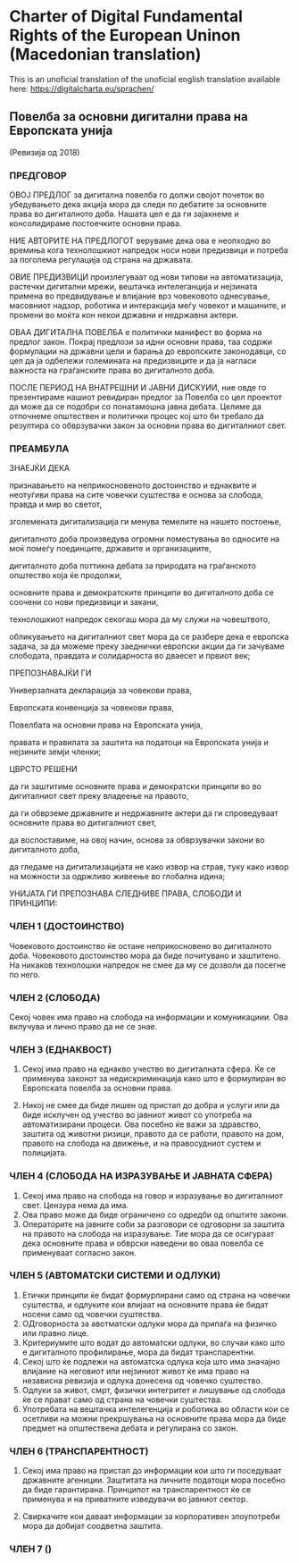 # Charter of Digital Fundamental Rights of the European Uninon (Macedonian translation)
This is an unoficial translation of the unoficial english translation available here: https://digitalcharta.eu/sprachen/

## Повелба за основни дигитални права на Европската унија
(Ревизија од 2018)

### ПРЕДГОВОР
ОВОЈ ПРЕДЛОГ за дигитална повелба го должи својот почеток во убедувањето дека акција мора да следи по дебатите за основните права во дигиталното доба. Нашата цел е да ги зајакнеме и консолидираме постоечките основни права.

НИЕ АВТОРИТЕ НА ПРЕДЛОГОТ веруваме дека ова е неопходно во времиња кога технолошкиот напредок носи нови предизвици и потреба за поголема регулација од страна на државата.

ОВИЕ ПРЕДИЗВИЦИ произлегуваат од нови типови на автоматизација, растечки дигитални мрежи, вештачка интелеганција и нејзината примена во предвидување и влијание врз човековото однесување, масовниот надзор, роботика и интеракција меѓу човекот и машините, и промени во моќта кон некои државни и недржавни актери.

ОВАА ДИГИТАЛНА ПОВЕЛБА е политички манифест во форма на предлог закон. Покрај предлози за идни основни права, таа содржи формулации на државни цели и барања до европските законодавци, со цел да ja одбележи големината на предизвиците и да ја нагласи важноста на граѓанските права во дигиталното доба.

ПОСЛЕ ПЕРИОД НА ВНАТРЕШНИ И ЈАВНИ ДИСКУИИ, ние овде го презентираме нашиот ревидиран предлог за Повелба со цел проектот да може да се подобри со понатамошна јавна дебата. Целиме да отпочнеме општествен и политички процес кој што би требало да резултира со обврзувачки закон за основни права во дигиталниот свет.

### ПРЕАМБУЛА
ЗНАЕЈЌИ ДЕКА

признавањето на неприкосновеното достоинство и еднаквите и неотуѓиви права на сите човечки суштества е основа за слобода, правда и мир во светот, 

зголемената дигитализација ги менува темелите на нашето постоење,

дигиталното доба произведува огромни поместувања во односите на моќ помеѓу поединците, државите и организациите, 

дигиталното доба поттикна дебата за природата на граѓанското општество која ќе продолжи, 

основните права и демократските принципи во дигиталното доба се соочени со нови предизвици и закани, 

технолошкиот напредок секогаш мора да му служи на човештвото,

обликувањето на дигиталниот свет мора да се разбере дека е европска задача, за да можеме преку заеднички европски акции да ги зачуваме слободата, правдата и солидарноста во дваесет и првиот век; 

ПРЕПОЗНАВАЈЌИ ГИ

Универзалната декларација за човекови права, 

Европската конвенција за човекови права,

Повелбата на основни права на Европската унија,

правата и правилата за заштита на податоци на Европската унија и нејзините земји членки;

ЦВРСТО РЕШЕНИ 

да ги заштитиме основните права и демократски принципи во во дигиталниот свет преку владеење на правото,

да ги обврземе државните и недржавните актери да ги спроведуваат основните права во дитигалниот свет,

да воспоставиме, на овој начин, основа за обврзувачки закони во дигиталното доба,

да гледаме на дигитализацијата не како извор на страв, туку како извор на можности за одржливо живеење во глобална идина;

УНИЈАТА ГИ ПРЕПОЗНАВА СЛЕДНИВЕ ПРАВА, СЛОБОДИ И ПРИНЦИПИ:

### ЧЛЕН 1 (ДОСТОИНСТВО)
Човековото достоинство ќе остане неприкосновено во дигиталното доба. Човековото достоинство мора да биде почитувано и заштитено. На никаков технолошки напредок не смее да му се дозволи да посегне по него.

### ЧЛЕН 2 (СЛОБОДА)
Секој човек има право на слобода на информации и комуникациии. Ова вклучува и лично право да не се знае.

### ЧЛЕН 3 (ЕДНАКВОСТ)
1. Секој има право на еднакво учество во дигиталната сфера. Ќе се применува законот за недискриминација како што е формулиран во Европската повелба за основни права.

2. Никој не смее да биде лишен од пристап до добра и услуги или да биде исклучен од учество во јавниот живот со употреба на автоматизирани процеси. Ова посебно ќе важи за здравство, заштита од животни ризици, правото да се работи, правото на дом, правото на слобода на движење, и на правосудниот сустем и полицијата.

### ЧЛЕН 4 (СЛОБОДА НА ИЗРАЗУВАЊЕ И ЈАВНАТА СФЕРА)
1. Секој има право на слобода на говор и изразување во дигиталниот свет. Цензура нема да има.
2. Ова право може да биде ограничено со одредби од општите закони.
3. Операторите на јавните соби за разговори се одговорни за заштита на правото на слобода на изразување. Тие мора да се осигураат дека основните права и обврски наведени во оваа повелба се применуваат согласно закон.

### ЧЛЕН 5 (АВТОМАТСКИ СИСТЕМИ И ОДЛУКИ)
1. Етички принципи ќе бидат формурлирани само од страна на човечки суштества, и одлуките кои влијаат на основните права ќе бидат носени само од човечки суштества.
2. ОДговорноста за авотматски одлуки мора да припаѓа на физичко или правно лице.
3. Критериумите што водат до автоматски одлуки, во случаи како што е дигиталното профилирање, мора да бидат транспарентни.
4. Секој што ќе подлежи на автоматска одлука која што има значајно влијание на неговиот или нејзиниот живот ќе има право на независна ревизија и одлука донесена од човечко суштество.
5. Одлуки за живот, смрт, физички интегритет и лишување од слобода ќе се прават само од страна на човечки суштества.
6. Употребата на вештачка интелегенција и роботика во области кои се осетливи на можни прекршувања на основните права мора да биде предмет на општествена дебата и регулирана со закон.

### ЧЛЕН 6 (ТРАНСПАРЕНТНОСТ)
1. Секој има право на пристап до информации кои што ги поседуваат државните агениции. Заштитата на личните податоци мора посебно да биде гарантирана. Принципот на транспарентност ќе се применува и на приватните изведувачи во јавниот сектор.

2. Свиркачите кои даваат информации за корпоративен злоупотреби мора да добијат соодветна заштита.

### ЧЛЕН 7 ()
